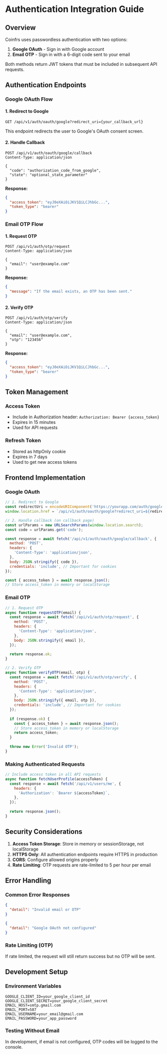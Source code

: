 # Authentication Integration Guide

## Overview

Coinfrs uses passwordless authentication with two options:
1. **Google OAuth** - Sign in with Google account
2. **Email OTP** - Sign in with a 6-digit code sent to your email

Both methods return JWT tokens that must be included in subsequent API requests.

## Authentication Endpoints

### Google OAuth Flow

#### 1. Redirect to Google
```
GET /api/v1/auth/oauth/google?redirect_uri={your_callback_url}
```

This endpoint redirects the user to Google's OAuth consent screen.

#### 2. Handle Callback
```
POST /api/v1/auth/oauth/google/callback
Content-Type: application/json

{
  "code": "authorization_code_from_google",
  "state": "optional_state_parameter"
}
```

**Response:**
```json
{
  "access_token": "eyJ0eXAiOiJKV1QiLCJhbGc...",
  "token_type": "bearer"
}
```

### Email OTP Flow

#### 1. Request OTP
```
POST /api/v1/auth/otp/request
Content-Type: application/json

{
  "email": "user@example.com"
}
```

**Response:**
```json
{
  "message": "If the email exists, an OTP has been sent."
}
```

#### 2. Verify OTP
```
POST /api/v1/auth/otp/verify
Content-Type: application/json

{
  "email": "user@example.com",
  "otp": "123456"
}
```

**Response:**
```json
{
  "access_token": "eyJ0eXAiOiJKV1QiLCJhbGc...",
  "token_type": "bearer"
}
```

## Token Management

### Access Token
- Include in Authorization header: `Authorization: Bearer {access_token}`
- Expires in 15 minutes
- Used for API requests

### Refresh Token
- Stored as httpOnly cookie
- Expires in 7 days
- Used to get new access tokens

## Frontend Implementation

### Google OAuth

```javascript
// 1. Redirect to Google
const redirectUri = encodeURIComponent('https://yourapp.com/auth/google/callback');
window.location.href = `/api/v1/auth/oauth/google?redirect_uri=${redirectUri}`;

// 2. Handle callback (on callback page)
const urlParams = new URLSearchParams(window.location.search);
const code = urlParams.get('code');

const response = await fetch('/api/v1/auth/oauth/google/callback', {
  method: 'POST',
  headers: {
    'Content-Type': 'application/json',
  },
  body: JSON.stringify({ code }),
  credentials: 'include', // Important for cookies
});

const { access_token } = await response.json();
// Store access_token in memory or localStorage
```

### Email OTP

```javascript
// 1. Request OTP
async function requestOTP(email) {
  const response = await fetch('/api/v1/auth/otp/request', {
    method: 'POST',
    headers: {
      'Content-Type': 'application/json',
    },
    body: JSON.stringify({ email }),
  });
  
  return response.ok;
}

// 2. Verify OTP
async function verifyOTP(email, otp) {
  const response = await fetch('/api/v1/auth/otp/verify', {
    method: 'POST',
    headers: {
      'Content-Type': 'application/json',
    },
    body: JSON.stringify({ email, otp }),
    credentials: 'include', // Important for cookies
  });
  
  if (response.ok) {
    const { access_token } = await response.json();
    // Store access_token in memory or localStorage
    return access_token;
  }
  
  throw new Error('Invalid OTP');
}
```

### Making Authenticated Requests

```javascript
// Include access token in all API requests
async function fetchUserProfile(accessToken) {
  const response = await fetch('/api/v1/users/me', {
    headers: {
      'Authorization': `Bearer ${accessToken}`,
    },
  });
  
  return response.json();
}
```

## Security Considerations

1. **Access Token Storage**: Store in memory or sessionStorage, not localStorage
2. **HTTPS Only**: All authentication endpoints require HTTPS in production
3. **CORS**: Configure allowed origins properly
4. **Rate Limiting**: OTP requests are rate-limited to 5 per hour per email

## Error Handling

### Common Error Responses

```json
{
  "detail": "Invalid email or OTP"
}
```

```json
{
  "detail": "Google OAuth not configured"
}
```

### Rate Limiting (OTP)
If rate limited, the request will still return success but no OTP will be sent.

## Development Setup

### Environment Variables
```
GOOGLE_CLIENT_ID=your_google_client_id
GOOGLE_CLIENT_SECRET=your_google_client_secret
EMAIL_HOST=smtp.gmail.com
EMAIL_PORT=587
EMAIL_USERNAME=your_email@gmail.com
EMAIL_PASSWORD=your_app_password
```

### Testing Without Email
In development, if email is not configured, OTP codes will be logged to the console.